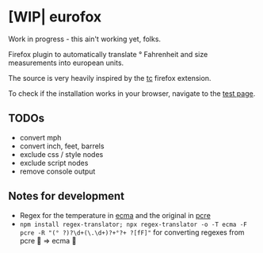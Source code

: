 # [WIP| eurofox

Work in progress - this ain't working yet, folks.

Firefox plugin to automatically translate ° Fahrenheit and size measurements into european units.

The source is very heavily inspired by the [tc](https://github.com/spb/tc) firefox extension.

To check if the installation works in your browser, navigate to the [test page](testpage/test.html).

## TODOs

* convert mph
* convert inch, feet, barrels
* exclude css / style nodes
* exclude script nodes
* remove console output

## Notes for development

* Regex for the temperature in [ecma](https://regex101.com/r/Wrpp4x/1) and the original in [pcre](https://regex101.com/r/Ak5Joj/1)
* `npm install regex-translator; npx regex-translator -o -T ecma -F pcre -R "(° ?)?\d+(\.\d+)?+°?+ ?[fF]"` for converting regexes from pcre 🧠 => ecma 💪